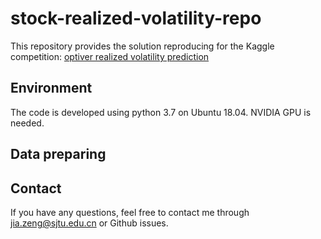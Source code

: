 # stock-realized-volatility-repo

This repository provides the solution reproducing for the Kaggle competition: [optiver realized volatility prediction]()

## Environment
The code is developed using python 3.7 on Ubuntu 18.04. NVIDIA GPU is needed.

## Data preparing



## Contact
If you have any questions, feel free to contact me through jia.zeng@sjtu.edu.cn or Github issues.